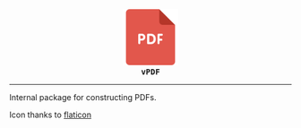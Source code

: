 <div align="center">
  <a href="https://github.com/lotus-lang/vpdf">
    <img src="./logo.png" style = "width: 10vw; min-width: 100px;" alt="vermillion logo"/>
  </a>
  <br />
  <strong><tt>vPDF</tt></strong>
</div>

---

Internal package for constructing PDFs.

Icon thanks to [flaticon](https://www.flaticon.com/free-icons/pdf)